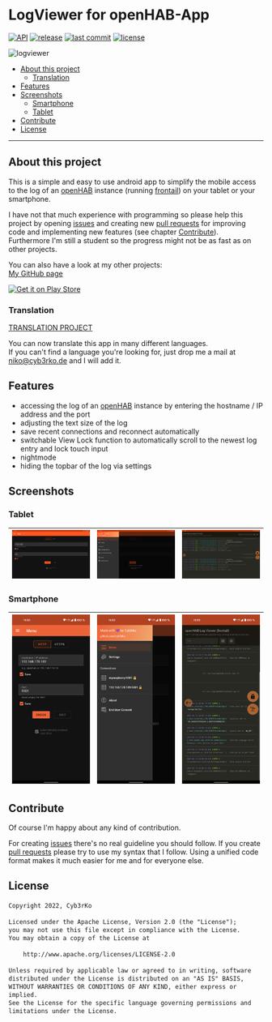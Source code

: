 # LogViewer for openHAB-App
[![API](https://img.shields.io/badge/API-21%2B-brightgreen.svg?style=flat)](https://android-arsenal.com/api?level=21)
[![release](https://img.shields.io/github/release/cyb3rko/logviewer-for-openhab-app.svg)](https://github.com/cyb3rko/logviewer-for-openhab-app/releases/latest)
[![last commit](https://img.shields.io/github/last-commit/cyb3rko/logviewer-for-openhab-app?color=F34C9F)](https://github.com/cyb3rko/logviewer-for-openhab-app/commits/master)
[![license](https://img.shields.io/github/license/cyb3rko/logviewer-for-openhab-app)](https://www.apache.org/licenses/LICENSE-2.0)

![logviewer](https://socialify.git.ci/cyb3rko/logviewer-for-openhab-app/image?description=1&font=Rokkitt&forks=1&issues=1&logo=https%3A%2F%2Fcdn.cyb3rko.de%2FApps%2FLogViewer%2520for%2520openHAB%2Fic_launcher_cropped.png&name=1&owner=1&pattern=Overlapping%20Hexagons&pulls=1&stargazers=1&theme=Dark)

- [About this project](#about-this-project)  
    - [Translation](#translation)
- [Features](#features)  
- [Screenshots](#screenshots)  
  - [Smartphone](#smartphone)  
  - [Tablet](#tablet)  
- [Contribute](#contribute)  
- [License](#license)  

---

## About this project
This is a simple and easy to use android app to simplify the mobile access to the log of an [openHAB](https://www.openhab.org/) instance (running [frontail](https://github.com/mthenw/frontail)) on your tablet or your smartphone.

I have not that much experience with programming so please help this project by opening [issues](https://github.com/cyb3rko/logviewer-for-openhab-app/issues) and creating new [pull requests](https://github.com/cyb3rko/logviewer-for-openhab-app/pulls) for improving code and implementing new features (see chapter [Contribute](#contribute)).  
Furthermore I'm still a student so the progress might not be as fast as on other projects.

You can also have a look at my other projects:  
[My GitHub page](https://github.com/cyb3rko)

<a href="https://play.google.com/store/apps/details?id=com.cyb3rko.logviewerforopenhab"><img src="https://play.google.com/intl/en_us/badges/images/generic/en_badge_web_generic.png" alt="Get it on Play Store" height="100"></a>

### Translation

[TRANSLATION PROJECT](https://poeditor.com/join/project?hash=ygnGPjgRfN)

You can now translate this app in many different languages.  
If you can't find a language you're looking for, just drop me a mail at niko@cyb3rko.de and I will add it.

## Features
- accessing the log of an [openHAB](https://www.openhab.org/) instance by entering the hostname / IP address and the port 
- adjusting the text size of the log 
- save recent connections and reconnect automatically
- switchable View Lock function to automatically scroll to the newest log entry and lock touch input 
- nightmode  
- hiding the topbar of the log via settings

## Screenshots
### Tablet
|<img src=".github/images/screenshot_1_tablet.jpg" width="270">|<img src=".github/images/screenshot_2_tablet.jpg" width="270">|<img src=".github/images/screenshot_3_tablet.jpg" width="270">|
|:---:|:---:|:---:|

### Smartphone
|<img src=".github/images/screenshot_1.png" width="270">|<img src=".github/images/screenshot_2.png" width="270">|<img src=".github/images/screenshot_3.png" width="270">|
|:---:|:---:|:---:|

## Contribute
Of course I'm happy about any kind of contribution.

For creating [issues](https://github.com/cyb3rko/logviewer-for-openhab-app/issues) there's no real guideline you should follow.
If you create [pull requests](https://github.com/cyb3rko/logviewer-for-openhab-app/pulls) please try to use my syntax that I follow.
Using a unified code format makes it much easier for me and for everyone else.

## License

    Copyright 2022, Cyb3rKo

    Licensed under the Apache License, Version 2.0 (the "License");
    you may not use this file except in compliance with the License.
    You may obtain a copy of the License at
    
        http://www.apache.org/licenses/LICENSE-2.0

    Unless required by applicable law or agreed to in writing, software
    distributed under the License is distributed on an "AS IS" BASIS,
    WITHOUT WARRANTIES OR CONDITIONS OF ANY KIND, either express or implied.
    See the License for the specific language governing permissions and
    limitations under the License.
